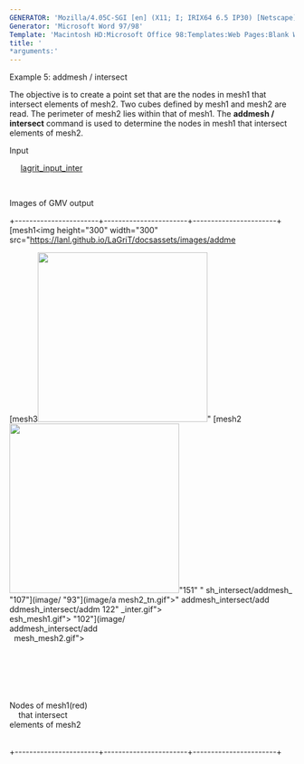 ```yaml
---
GENERATOR: 'Mozilla/4.05C-SGI [en] (X11; I; IRIX64 6.5 IP30) [Netscape]'
Generator: 'Microsoft Word 97/98'
Template: 'Macintosh HD:Microsoft Office 98:Templates:Web Pages:Blank Web Page'
title: '
*arguments:'
---
```


 Example 5: addmesh / intersect

  The objective is to create a point set that are the nodes in mesh1
  that intersect elements of mesh2.
  Two cubes defined by mesh1 and mesh2 are read. The perimeter of
  mesh2 lies within that of mesh1. The **addmesh / intersect** command
  is used to determine the nodes in mesh1 that intersect elements of
  mesh2.

 Input

      [lagrit\_input\_inter](../lagrit_input_inter)

  

 Images of GMV output

+-----------------------+-----------------------+-----------------------+
 [mesh1<img height="300" width="300" src="https://lanl.github.io/LaGriT/docsassets/images/addme  <div align="left">     [mesh3<img height="300" width="300" src="https://lanl.github.io/LaGriT/docsassets/images/addme 
 sh_intersect/addmesh_                         sh_intersect/add_inte 
 mesh1_tn.gif">"  [mesh2<img height="300" width="300" src="https://lanl.github.io/LaGriT/docsassets/images/addme  r_tn.gif">"151" 
 "                   sh_intersect/addmesh_  "107"](image/ 
 "93"](image/a  mesh2_tn.gif">"  addmesh_intersect/add 
 ddmesh_intersect/addm  122"                   _inter.gif">           
 esh_mesh1.gif">         "102"](image/                        
                        addmesh_intersect/add                        
                        mesh_mesh2.gif">                              
                                                                     
                                                                     
                                                                     
                                                                     
                                                                     
                                                                     
                                               Nodes of mesh1(red)   
                                               that intersect        
                                               elements of mesh2     
                                                                     

                                                               
+-----------------------+-----------------------+-----------------------+
